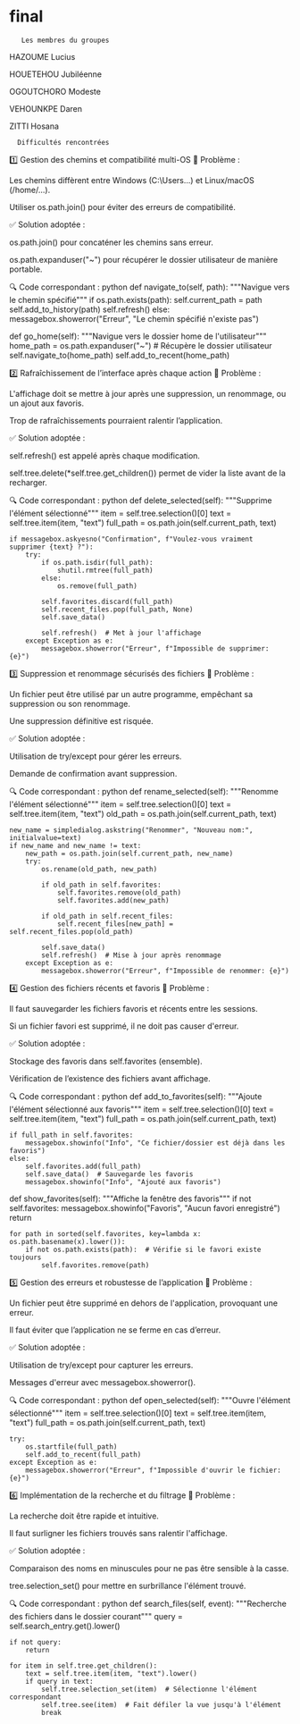 # final
       Les membres du groupes
HAZOUME Lucius

HOUETEHOU Jubiléenne

OGOUTCHORO Modeste

VEHOUNKPE Daren

ZITTI Hosana

      Difficultés rencontrées 
1️⃣ Gestion des chemins et compatibilité multi-OS
📌 Problème :

Les chemins diffèrent entre Windows (C:\Users\...) et Linux/macOS (/home/...).

Utiliser os.path.join() pour éviter des erreurs de compatibilité.

✅ Solution adoptée :

os.path.join() pour concaténer les chemins sans erreur.

os.path.expanduser("~") pour récupérer le dossier utilisateur de manière portable.

🔍 Code correspondant :
python
def navigate_to(self, path):
    """Navigue vers le chemin spécifié"""
    if os.path.exists(path):
        self.current_path = path
        self.add_to_history(path)
        self.refresh()
    else:
        messagebox.showerror("Erreur", "Le chemin spécifié n'existe pas")

def go_home(self):
    """Navigue vers le dossier home de l'utilisateur"""
    home_path = os.path.expanduser("~")  # Récupère le dossier utilisateur
    self.navigate_to(home_path)
    self.add_to_recent(home_path)

2️⃣ Rafraîchissement de l’interface après chaque action
📌 Problème :

L'affichage doit se mettre à jour après une suppression, un renommage, ou un ajout aux favoris.

Trop de rafraîchissements pourraient ralentir l’application.

✅ Solution adoptée :

self.refresh() est appelé après chaque modification.

self.tree.delete(*self.tree.get_children()) permet de vider la liste avant de la recharger.

🔍 Code correspondant :
python
def delete_selected(self):
    """Supprime l'élément sélectionné"""
    item = self.tree.selection()[0]
    text = self.tree.item(item, "text")
    full_path = os.path.join(self.current_path, text)

    if messagebox.askyesno("Confirmation", f"Voulez-vous vraiment supprimer {text} ?"):
        try:
            if os.path.isdir(full_path):
                shutil.rmtree(full_path)
            else:
                os.remove(full_path)

            self.favorites.discard(full_path)
            self.recent_files.pop(full_path, None)
            self.save_data()

            self.refresh()  # Met à jour l'affichage
        except Exception as e:
            messagebox.showerror("Erreur", f"Impossible de supprimer: {e}")

3️⃣ Suppression et renommage sécurisés des fichiers
📌 Problème :

Un fichier peut être utilisé par un autre programme, empêchant sa suppression ou son renommage.

Une suppression définitive est risquée.

✅ Solution adoptée :

Utilisation de try/except pour gérer les erreurs.

Demande de confirmation avant suppression.

🔍 Code correspondant :
python
def rename_selected(self):
    """Renomme l'élément sélectionné"""
    item = self.tree.selection()[0]
    text = self.tree.item(item, "text")
    old_path = os.path.join(self.current_path, text)

    new_name = simpledialog.askstring("Renommer", "Nouveau nom:", initialvalue=text)
    if new_name and new_name != text:
        new_path = os.path.join(self.current_path, new_name)
        try:
            os.rename(old_path, new_path)

            if old_path in self.favorites:
                self.favorites.remove(old_path)
                self.favorites.add(new_path)

            if old_path in self.recent_files:
                self.recent_files[new_path] = self.recent_files.pop(old_path)

            self.save_data()
            self.refresh()  # Mise à jour après renommage
        except Exception as e:
            messagebox.showerror("Erreur", f"Impossible de renommer: {e}")

4️⃣ Gestion des fichiers récents et favoris
📌 Problème :

Il faut sauvegarder les fichiers favoris et récents entre les sessions.

Si un fichier favori est supprimé, il ne doit pas causer d'erreur.

✅ Solution adoptée :

Stockage des favoris dans self.favorites (ensemble).

Vérification de l’existence des fichiers avant affichage.

🔍 Code correspondant :
python
def add_to_favorites(self):
    """Ajoute l'élément sélectionné aux favoris"""
    item = self.tree.selection()[0]
    text = self.tree.item(item, "text")
    full_path = os.path.join(self.current_path, text)

    if full_path in self.favorites:
        messagebox.showinfo("Info", "Ce fichier/dossier est déjà dans les favoris")
    else:
        self.favorites.add(full_path)
        self.save_data()  # Sauvegarde les favoris
        messagebox.showinfo("Info", "Ajouté aux favoris")

def show_favorites(self):
    """Affiche la fenêtre des favoris"""
    if not self.favorites:
        messagebox.showinfo("Favoris", "Aucun favori enregistré")
        return

    for path in sorted(self.favorites, key=lambda x: os.path.basename(x).lower()):
        if not os.path.exists(path):  # Vérifie si le favori existe toujours
            self.favorites.remove(path)

5️⃣ Gestion des erreurs et robustesse de l’application
📌 Problème :

Un fichier peut être supprimé en dehors de l'application, provoquant une erreur.

Il faut éviter que l’application ne se ferme en cas d’erreur.

✅ Solution adoptée :

Utilisation de try/except pour capturer les erreurs.

Messages d'erreur avec messagebox.showerror().

🔍 Code correspondant :
python
def open_selected(self):
    """Ouvre l'élément sélectionné"""
    item = self.tree.selection()[0]
    text = self.tree.item(item, "text")
    full_path = os.path.join(self.current_path, text)

    try:
        os.startfile(full_path)
        self.add_to_recent(full_path)
    except Exception as e:
        messagebox.showerror("Erreur", f"Impossible d'ouvrir le fichier: {e}")

6️⃣ Implémentation de la recherche et du filtrage
📌 Problème :

La recherche doit être rapide et intuitive.

Il faut surligner les fichiers trouvés sans ralentir l'affichage.

✅ Solution adoptée :

Comparaison des noms en minuscules pour ne pas être sensible à la casse.

tree.selection_set() pour mettre en surbrillance l'élément trouvé.

🔍 Code correspondant :
python
def search_files(self, event):
    """Recherche des fichiers dans le dossier courant"""
    query = self.search_entry.get().lower()

    if not query:
        return

    for item in self.tree.get_children():
        text = self.tree.item(item, "text").lower()
        if query in text:
            self.tree.selection_set(item)  # Sélectionne l'élément correspondant
            self.tree.see(item)  # Fait défiler la vue jusqu'à l'élément
            break

